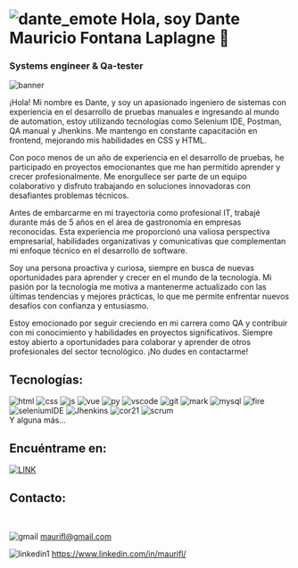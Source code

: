 
# ![dante_emote](https://github.com/maurifl/maurifl/assets/6419342/2dc21428-acc1-42e2-b177-617922f546fe) Hola, soy Dante Mauricio Fontana Laplagne 👋
### Systems engineer & Qa-tester

![banner](https://github.com/maurifl/maurifl/assets/6419342/e041cbf9-4b3c-41bb-bdd5-456bf37f5b9b)



¡Hola! Mi nombre es Dante, y soy un apasionado ingeniero de sistemas con experiencia en el desarrollo de pruebas manuales e ingresando al mundo de automation, estoy utilizando tecnologías como Selenium IDE, Postman, QA manual y Jhenkins. Me mantengo en constante capacitación en frontend, mejorando mis habilidades en CSS y HTML.

Con poco menos de un año de experiencia en el desarrollo de pruebas, he participado en proyectos emocionantes que me han permitido aprender y crecer profesionalmente. Me enorgullece ser parte de un equipo colaborativo y disfruto trabajando en soluciones innovadoras con desafiantes problemas técnicos.

Antes de embarcarme en mi trayectoria como profesional IT, trabajé durante más de 5 años en el área de gastronomía en empresas reconocidas. Esta experiencia me proporcionó una valiosa perspectiva empresarial, habilidades organizativas y comunicativas que complementan mi enfoque técnico en el desarrollo de software.

Soy una persona proactiva y curiosa, siempre en busca de nuevas oportunidades para aprender y crecer en el mundo de la tecnología. Mi pasión por la tecnología me motiva a mantenerme actualizado con las últimas tendencias y mejores prácticas, lo que me permite enfrentar nuevos desafíos con confianza y entusiasmo.

Estoy emocionado por seguir creciendo en mi carrera como QA y contribuir con mi conocimiento y habilidades en proyectos significativos. Siempre estoy abierto a oportunidades para colaborar y aprender de otros profesionales del sector tecnológico. ¡No dudes en contactarme!



## Tecnologías:
![html](https://github.com/maurifl/maurifl/assets/6419342/9cf2a397-e594-444e-9026-60d8368b8027)
![css](https://github.com/maurifl/maurifl/assets/6419342/c40895d1-ca4f-4356-b810-e78065476628)
![js](https://github.com/maurifl/maurifl/assets/6419342/18b958d3-68e0-44fd-b2ed-b099294c5ec2)
![vue](https://github.com/maurifl/maurifl/assets/6419342/614c386a-402d-4620-8b98-9b55ce5564f5)
![py](https://github.com/maurifl/maurifl/assets/6419342/d5e438c8-5486-45ab-9dd0-7c690b4b0cec)
![vscode](https://github.com/maurifl/maurifl/assets/6419342/b9e1917d-c05c-4458-9c84-cad49a653563)
![git](https://github.com/maurifl/maurifl/assets/6419342/aa7c0e77-884a-4736-8b67-da9bbe5adf9b)
![mark](https://github.com/maurifl/maurifl/assets/6419342/b4565e9f-9e58-4cb8-90e4-3899999bf040)
![mysql](https://github.com/maurifl/maurifl/assets/6419342/c0f5cb31-a318-4e78-9eca-e5ca8cc7cd6b)
![fire](https://github.com/maurifl/maurifl/assets/6419342/eb6ddb6f-574d-413e-aecb-f7e9a806f0a7)
![seleniumIDE](https://github.com/maurifl/maurifl/assets/6419342/aec06bb5-ac30-4c86-8507-5e29f64c3a2f)
![Jhenkins](https://github.com/maurifl/maurifl/assets/6419342/834868d5-b2bf-402d-b41c-d9fe8dc57b3b)
![cor21](https://github.com/maurifl/maurifl/assets/6419342/b61fe813-1d3d-4820-8985-1655aa472747)
![scrum](https://github.com/maurifl/maurifl/assets/6419342/956762f0-6b0c-40ff-83d7-01ba887c534d)
</br>
Y alguna más...

## Encuéntrame en:
[![LINK](https://github.com/maurifl/maurifl/assets/6419342/0573104c-09d3-48ea-a272-47dd321c844f)](https://www.linkedin.com/in/maurifl/)

## Contacto:
</br>

![gmail](https://github.com/maurifl/maurifl/assets/6419342/2b8d0ec4-7c7d-4260-97a2-7df097c83b2d)
maurifl@gmail.com

![linkedin1](https://github.com/maurifl/maurifl/assets/6419342/6abf834c-537f-42bb-ae36-cc3a4d5dfd14)
https://www.linkedin.com/in/maurifl/
